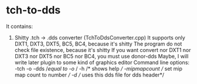 # tch-to-dds
It contains:

1) Shitty .tch -> .dds converter (TchToDdsConverter.cpp)
   It supports only DXT1, DXT3, DXT5, BC5, BC4, because it's shitty
   The program do not check file existence, because it's shitty
   If you want convert nor DXT1 nor DXT3 nor DXT5 nor BC5 nor BC4, you must use donor-dds
   Maybe, I will write later plugin to some kind of graphics editor
   Command line options:
     -tch <tch-file-as-input>
     -o <dds-file-as-input>
     -dds <dds-file-as-input> /*equal to -o <dds-file-as-input>*/
     -h /* shows help */
     -mipmapcount <number> /* set mip map count to number */
     -d <dds-file-as-donor> /* uses this dds file for dds header*/
